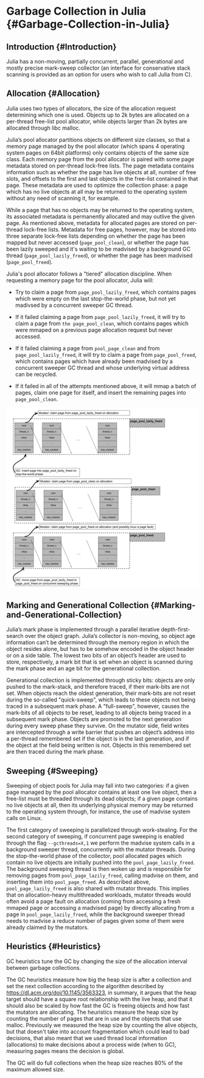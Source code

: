 
# Garbage Collection in Julia {#Garbage-Collection-in-Julia}

## Introduction {#Introduction}

Julia has a non-moving, partially concurrent, parallel, generational and mostly precise mark-sweep collector (an interface for conservative stack scanning is provided as an option for users who wish to call Julia from C).

## Allocation {#Allocation}

Julia uses two types of allocators, the size of the allocation request determining which one is used. Objects up to 2k bytes are allocated on a per-thread free-list pool allocator, while objects larger than 2k bytes are allocated through libc malloc.

Julia’s pool allocator partitions objects on different size classes, so that a memory page managed by the pool allocator (which spans 4 operating system pages on 64bit platforms) only contains objects of the same size class. Each memory page from the pool allocator is paired with some page metadata stored on per-thread lock-free lists. The page metadata contains information such as whether the page has live objects at all, number of free slots, and offsets to the first and last objects in the free-list contained in that page. These metadata are used to optimize the collection phase: a page which has no live objects at all may be returned to the operating system without any need of scanning it, for example.

While a page that has no objects may be returned to the operating system, its associated metadata is permanently allocated and may outlive the given page. As mentioned above, metadata for allocated pages are stored on per-thread lock-free lists. Metadata for free pages, however, may be stored into three separate lock-free lists depending on whether the page has been mapped but never accessed (`page_pool_clean`), or whether the page has been lazily sweeped and it&#39;s waiting to be madvised by a background GC thread (`page_pool_lazily_freed`), or whether the page has been madvised (`page_pool_freed`).

Julia&#39;s pool allocator follows a &quot;tiered&quot; allocation discipline. When requesting a memory page for the pool allocator, Julia will:
- Try to claim a page from `page_pool_lazily_freed`, which contains pages which were empty on the last stop-the-world phase, but not yet madivsed by a concurrent sweeper GC thread.
  
- If it failed claiming a page from `page_pool_lazily_freed`, it will try to claim a page from `the page_pool_clean`, which contains pages which were mmaped on a previous page allocation request but never accessed.
  
- If it failed claiming a page from `pool_page_clean` and from `page_pool_lazily_freed`, it will try to claim a page from `page_pool_freed`, which contains pages which have already been madvised by a concurrent sweeper GC thread and whose underlying virtual address can be recycled.
  
- If it failed in all of the attempts mentioned above, it will mmap a batch of pages, claim one page for itself, and insert the remaining pages into `page_pool_clean`.
  


![](img/gc-tiered-allocation.jpg)


## Marking and Generational Collection {#Marking-and-Generational-Collection}

Julia’s mark phase is implemented through a parallel iterative depth-first-search over the object graph. Julia’s collector is non-moving, so object age information can’t be determined through the memory region in which the object resides alone, but has to be somehow encoded in the object header or on a side table. The lowest two bits of an object’s header are used to store, respectively, a mark bit that is set when an object is scanned during the mark phase and an age bit for the generational collection.

Generational collection is implemented through sticky bits: objects are only pushed to the mark-stack, and therefore traced, if their mark-bits are not set. When objects reach the oldest generation, their mark-bits are not reset during the so-called &quot;quick-sweep&quot;, which leads to these objects not being traced in a subsequent mark phase. A &quot;full-sweep&quot;, however, causes the mark-bits of all objects to be reset, leading to all objects being traced in a subsequent mark phase. Objects are promoted to the next generation during every sweep phase they survive. On the mutator side, field writes are intercepted through a write barrier that pushes an object’s address into a per-thread remembered set if the object is in the last generation, and if the object at the field being written is not. Objects in this remembered set are then traced during the mark phase.

## Sweeping {#Sweeping}

Sweeping of object pools for Julia may fall into two categories: if a given page managed by the pool allocator contains at least one live object, then a free-list must be threaded through its dead objects; if a given page contains no live objects at all, then its underlying physical memory may be returned to the operating system through, for instance, the use of madvise system calls on Linux.

The first category of sweeping is parallelized through work-stealing. For the second category of sweeping, if concurrent page sweeping is enabled through the flag `--gcthreads=X,1` we perform the madvise system calls in a background sweeper thread, concurrently with the mutator threads. During the stop-the-world phase of the collector, pool allocated pages which contain no live objects are initially pushed into the `pool_page_lazily_freed`. The background sweeping thread is then woken up and is responsible for removing pages from `pool_page_lazily_freed`, calling madvise on them, and inserting them into `pool_page_freed`. As described above, `pool_page_lazily_freed` is also shared with mutator threads. This implies that on allocation-heavy multithreaded workloads, mutator threads would often avoid a page fault on allocation (coming from accessing a fresh mmaped page or accessing a madvised page) by directly allocating from a page in `pool_page_lazily_freed`, while the background sweeper thread needs to madvise a reduce number of pages given some of them were already claimed by the mutators.

## Heuristics {#Heuristics}

GC heuristics tune the GC by changing the size of the allocation interval between garbage collections.

The GC heuristics measure how big the heap size is after a collection and set the next collection according to the algorithm described by https://dl.acm.org/doi/10.1145/3563323, in summary, it argues that the heap target should have a square root relationship with the live heap, and that it should also be scaled by how fast the GC is freeing objects and how fast the mutators are allocating. The heuristics measure the heap size by counting the number of pages that are in use and the objects that use malloc. Previously we measured the heap size by counting the alive objects, but that doesn&#39;t take into account fragmentation which could lead to bad decisions, that also meant that we used thread local information (allocations) to make decisions about a process wide (when to GC), measuring pages means the decision is global.

The GC will do full collections when the heap size reaches 80% of the maximum allowed size.
